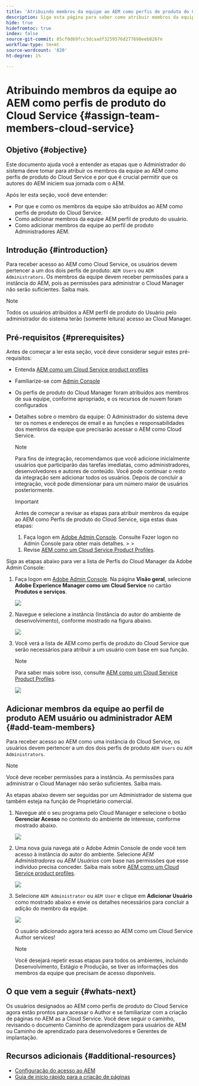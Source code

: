 ```yaml
---
title: 'Atribuindo membros da equipe ao AEM como perfis de produto do Cloud Service '
description: Siga esta página para saber como atribuir membros da equipe ao AEM como perfis de produto do Cloud Service
hide: true
hidefromtoc: true
index: false
source-git-commit: 85cf0d69fcc3dcaadf3259576d277698eeb826fe
workflow-type: tm+mt
source-wordcount: '820'
ht-degree: 1%

---
```



# Atribuindo membros da equipe ao AEM como perfis de produto do Cloud Service {#assign-team-members-cloud-service}

## Objetivo {#objective}

Este documento ajuda você a entender as etapas que o Administrador do sistema deve tomar para atribuir os membros da equipe ao AEM como perfis de produto do Cloud Service e por que é crucial permitir que os autores do AEM iniciem sua jornada com o AEM.

Após ler esta seção, você deve entender:

* Por que e como os membros da equipe são atribuídos ao AEM como perfis de produto do Cloud Service.
* Como adicionar membros da equipe AEM perfil de produto do usuário.
* Como adicionar membros da equipe ao perfil de produto Administradores AEM.


## Introdução {#introduction}

Para receber acesso ao AEM como Cloud Service, os usuários devem pertencer a um dos dois perfis de produto:  `AEM Users` ou `AEM Administrators`. Os membros da equipe devem receber permissões para a instância do AEM, pois as permissões para administrar o Cloud Manager não serão suficientes. Saiba mais.

>[!NOTE]
>Todos os usuários atribuídos a AEM perfil de produto do Usuário pelo administrador do sistema terão (somente leitura) acesso ao Cloud Manager.

## Pré-requisitos {#prerequisites}

Antes de começar a ler esta seção, você deve considerar seguir estes pré-requisitos:

* Entenda [AEM como um Cloud Service product profiles](https://experienceleague.adobe.com/docs/experience-manager-cloud-service/onboarding/onboarding-concepts/aem-cs-team-product-profiles.html?lang=en#aem-product-profiles)
* Familiarize-se com [Admin Console](https://experienceleague.adobe.com/docs/experience-manager-cloud-service/onboarding/onboarding-concepts/admin-console.html?lang=en)
* Os perfis de produto do Cloud Manager foram atribuídos aos membros de sua equipe, conforme apropriado, e os recursos de nuvem foram configurados
* Detalhes sobre o membro da equipe: O Administrador do sistema deve ter os nomes e endereços de email e as funções e responsabilidades dos membros da equipe que precisarão acessar o AEM como Cloud Service.

   >[!NOTE]
   >Para fins de integração, recomendamos que você adicione inicialmente usuários que participarão das tarefas imediatas, como administradores, desenvolvedores e autores de conteúdo. Você pode continuar o resto da integração sem adicionar todos os usuários. Depois de concluir a integração, você pode dimensionar para um número maior de usuários posteriormente.


   >[!IMPORTANT]
   >Antes de começar a revisar as etapas para atribuir membros da equipe ao AEM como Perfis de produto do Cloud Service, siga estas duas etapas:
   >
   >1. Faça logon em [Adobe Admin Console](https://experienceleague.adobe.com/docs/experience-manager-cloud-service/onboarding/onboarding-concepts/admin-console.html?lang=en). Consulte Fazer logon no Admin Console para obter mais detalhes.
      >
      >
   1. Revise [AEM como um Cloud Service Product Profiles](https://experienceleague.adobe.com/docs/experience-manager-cloud-service/onboarding/onboarding-concepts/aem-cs-team-product-profiles.html?lang=en#aem-product-profiles).


Siga as etapas abaixo para ver a lista de Perfis do Cloud Manager da Adobe Admin Console:

1. Faça logon em [Adobe Admin Console](https://adminconsole.adobe.com/). Na página **Visão geral**, selecione **Adobe Experience Manager como um Cloud Service** no cartão **Produtos e serviços**.

   ![](/help/onboarding/onboarding-journey/assets/assign-team1.png)

1. Navegue e selecione a instância (Instância do autor do ambiente de desenvolvimento), conforme mostrado na figura abaixo.

   ![](/help/onboarding/onboarding-journey/assets/cloud-profiles-1.png)


1. Você verá a lista de AEM como perfis de produto do Cloud Service que serão necessários para atribuir a um usuário com base em sua função.

   >[!NOTE]
   >Para saber mais sobre isso, consulte [AEM como um Cloud Service Product Profiles](https://experienceleague.adobe.com/docs/experience-manager-cloud-service/onboarding/onboarding-concepts/aem-cs-team-product-profiles.html?lang=en#aem-product-profiles).

   ![](/help/onboarding/onboarding-journey/assets/cloud-profiles-2.png)


## Adicionar membros da equipe ao perfil de produto AEM usuário ou administrador AEM {#add-team-members}

Para receber acesso ao AEM como uma instância do Cloud Service, os usuários devem pertencer a um dos dois perfis de produto `AEM Users` ou `AEM Administrators`.

>[!NOTE]
>Você deve receber permissões para a instância. As permissões para administrar o Cloud Manager não serão suficientes. Saiba mais.

As etapas abaixo devem ser seguidas por um Administrador de sistema que também esteja na função de Proprietário comercial.

1. Navegue até o seu programa pelo Cloud Manager e selecione o botão **Gerenciar Acesso** no contexto do ambiente de interesse, conforme mostrado abaixo.

   ![](/help/onboarding/onboarding-journey/assets/add-team1.png)

1. Uma nova guia navega até o Adobe Admin Console de onde você tem acesso à instância do autor do ambiente. Selecione *AEM Administradores* ou *AEM Usuários* com base nas permissões que esse indivíduo precisa conceder. Saiba mais sobre [AEM como um Cloud Service product profiles](https://experienceleague.adobe.com/docs/experience-manager-cloud-service/onboarding/onboarding-concepts/aem-cs-team-product-profiles.html?lang=en#aem-product-profiles).

   ![](/help/onboarding/onboarding-journey/assets/add-team2.png)

1. Selecione `AEM Administrator` ou `AEM User` e clique em **Adicionar Usuário** como mostrado abaixo e envie os detalhes necessários para concluir a adição do membro da equipe.

   ![](/help/onboarding/onboarding-journey/assets/add-team3.png)

   O usuário adicionado agora terá acesso ao AEM como um Cloud Service Author services!

   >[!NOTE]
   >Você desejará repetir essas etapas para todos os ambientes, incluindo Desenvolvimento, Estágio e Produção, se tiver as informações dos membros da equipe que precisam de acesso disponíveis.


## O que vem a seguir {#whats-next}

Os usuários designados ao AEM como perfis de produto do Cloud Service agora estão prontos para acessar o Author e se familiarizar com a criação de páginas no AEM as a Cloud Service. Você deve seguir o caminho, revisando o documento Caminho de aprendizagem para usuários de AEM ou Caminho de aprendizado para desenvolvedores e Gerentes de implantação.

## Recursos adicionais {#additional-resources}

* [Configuração do acesso ao AEM](https://experienceleague.adobe.com/docs/experience-manager-learn/cloud-service/accessing/walk-through.html?lang=en)
* [Guia de início rápido para a criação de páginas](https://experienceleague.adobe.com/docs/experience-manager-cloud-service/sites/authoring/getting-started/quick-start.html?lang=en)
